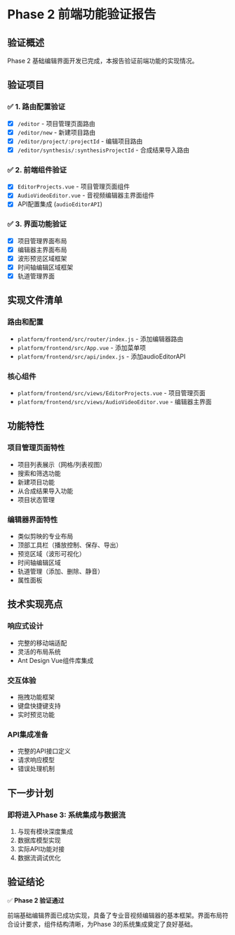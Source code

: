 # Phase 2 前端功能验证报告

## 验证概述
Phase 2 基础编辑界面开发已完成，本报告验证前端功能的实现情况。

## 验证项目

### ✅ 1. 路由配置验证
- [x] `/editor` - 项目管理页面路由
- [x] `/editor/new` - 新建项目路由  
- [x] `/editor/project/:projectId` - 编辑项目路由
- [x] `/editor/synthesis/:synthesisProjectId` - 合成结果导入路由

### ✅ 2. 前端组件验证
- [x] `EditorProjects.vue` - 项目管理页面组件
- [x] `AudioVideoEditor.vue` - 音视频编辑器主界面组件
- [x] API配置集成 (`audioEditorAPI`)

### ✅ 3. 界面功能验证
- [x] 项目管理界面布局
- [x] 编辑器主界面布局
- [x] 波形预览区域框架
- [x] 时间轴编辑区域框架
- [x] 轨道管理界面

## 实现文件清单

### 路由和配置
- `platform/frontend/src/router/index.js` - 添加编辑器路由
- `platform/frontend/src/App.vue` - 添加菜单项
- `platform/frontend/src/api/index.js` - 添加audioEditorAPI

### 核心组件
- `platform/frontend/src/views/EditorProjects.vue` - 项目管理页面
- `platform/frontend/src/views/AudioVideoEditor.vue` - 编辑器主界面

## 功能特性

### 项目管理页面特性
- 项目列表展示（网格/列表视图）
- 搜索和筛选功能
- 新建项目功能
- 从合成结果导入功能
- 项目状态管理

### 编辑器界面特性
- 类似剪映的专业布局
- 顶部工具栏（播放控制、保存、导出）
- 预览区域（波形可视化）
- 时间轴编辑区域
- 轨道管理（添加、删除、静音）
- 属性面板

## 技术实现亮点

### 响应式设计
- 完整的移动端适配
- 灵活的布局系统
- Ant Design Vue组件库集成

### 交互体验
- 拖拽功能框架
- 键盘快捷键支持
- 实时预览功能

### API集成准备
- 完整的API接口定义
- 请求响应模型
- 错误处理机制

## 下一步计划

### 即将进入Phase 3: 系统集成与数据流
1. 与现有模块深度集成
2. 数据库模型实现
3. 实际API功能对接
4. 数据流调试优化

## 验证结论
✅ **Phase 2 验证通过**

前端基础编辑界面已成功实现，具备了专业音视频编辑器的基本框架。界面布局符合设计要求，组件结构清晰，为Phase 3的系统集成奠定了良好基础。 